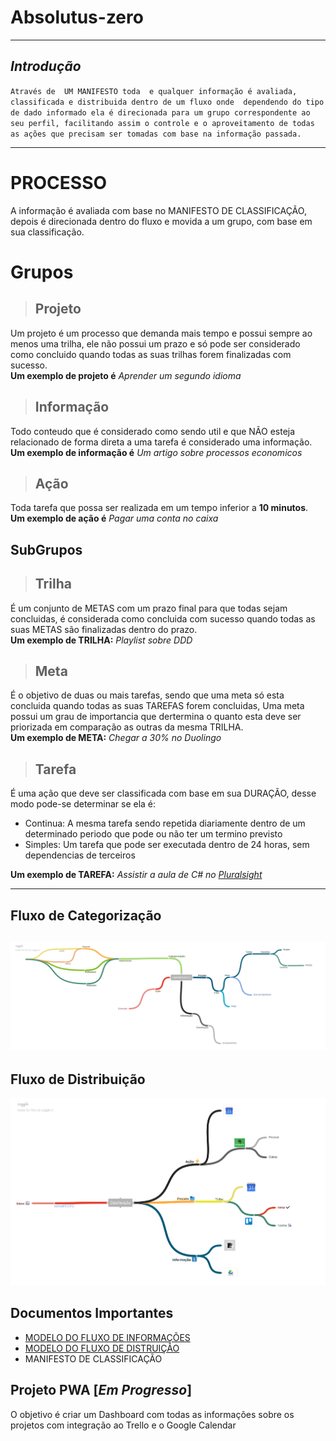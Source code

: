 # Absolutus-zero
---

## _Introdução_
`` Através de  UM MANIFESTO toda  e qualquer informação é avaliada, classificada e distribuida dentro de um fluxo onde 
dependendo do tipo de dado informado ela é direcionada para um grupo correspondente ao seu perfil, facilitando assim o controle e o aproveitamento de todas as ações que precisam ser tomadas com base na informação passada. ``

---

# PROCESSO

A informação é avaliada com base no MANIFESTO DE CLASSIFICAÇÃO, depois é direcionada dentro do fluxo e movida a um grupo, com base em sua classificação.

# Grupos
 > ##  Projeto
 Um projeto é um processo que demanda mais tempo e possui sempre ao menos uma trilha, ele não possui um prazo e só pode ser considerado como concluido quando todas as suas trilhas forem finalizadas com sucesso.  
 **Um exemplo de projeto é**  _Aprender um segundo idioma_


> ## Informação
Todo conteudo que é considerado como sendo util e que NÃO esteja relacionado de forma direta a uma tarefa é considerado uma informação.  
**Um exemplo de informação é** _Um artigo sobre processos economicos_

> ## Ação
Toda tarefa que possa ser realizada em um tempo inferior a **10 minutos**.  
**Um exemplo de ação é** _Pagar uma conta no caixa_

## SubGrupos
> ## Trilha
É um conjunto de METAS com um prazo final para que todas sejam concluidas, é considerada como concluida com sucesso quando todas as suas METAS são finalizadas dentro do prazo.  
**Um exemplo de TRILHA:** _Playlist sobre DDD_
> ## Meta
 É o objetivo de duas ou mais tarefas, sendo que uma meta só esta concluida quando todas as suas TAREFAS forem concluidas,
 Uma meta possui um grau de importancia que dertermina o quanto esta deve ser priorizada em comparação as outras da mesma TRILHA.  
 **Um exemplo de META:** _Chegar a 30% no Duolingo_

> ## Tarefa
É uma ação que deve ser classificada com base em sua DURAÇÃO, desse modo pode-se determinar se ela é:
 - Continua: A mesma tarefa sendo repetida diariamente dentro de um determinado periodo que pode ou não ter um termino previsto
 - Simples: Um tarefa que pode ser executada dentro de 24 horas, sem dependencias de terceiros  

**Um exemplo de TAREFA:** _Assistir a aula de C# no [Pluralsight]( pluralsight.com)_

---

## Fluxo de Categorização
![Fluxograma](docs/manifesto.png)
---
## Fluxo de Distribuição
![Fluxograma](docs/dist.png)

## Documentos Importantes
- [MODELO DO FLUXO DE INFORMAÇÕES](https://coggle.it/diagram/Wc0tvUyLwQABrKsl)  
- [MODELO DO FLUXO DE DISTRUIÇÃO](https://coggle.it/diagram/Wc55LSY9AQABlewQ)
- MANIFESTO DE CLASSIFICAÇÃO


## Projeto PWA [_Em Progresso_]

 O objetivo é criar um Dashboard com todas as informações sobre os projetos com integração ao Trello e o Google Calendar


